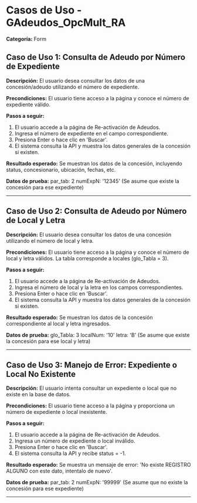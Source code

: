 # Casos de Uso - GAdeudos_OpcMult_RA

**Categoría:** Form

## Caso de Uso 1: Consulta de Adeudo por Número de Expediente

**Descripción:** El usuario desea consultar los datos de una concesión/adeudo utilizando el número de expediente.

**Precondiciones:**
El usuario tiene acceso a la página y conoce el número de expediente válido.

**Pasos a seguir:**
1. El usuario accede a la página de Re-activación de Adeudos.
2. Ingresa el número de expediente en el campo correspondiente.
3. Presiona Enter o hace clic en 'Buscar'.
4. El sistema consulta la API y muestra los datos generales de la concesión si existen.

**Resultado esperado:**
Se muestran los datos de la concesión, incluyendo status, concesionario, ubicación, fechas, etc.

**Datos de prueba:**
par_tab: 2
numExpN: '12345'
(Se asume que existe la concesión para ese expediente)

---

## Caso de Uso 2: Consulta de Adeudo por Número de Local y Letra

**Descripción:** El usuario desea consultar los datos de una concesión utilizando el número de local y letra.

**Precondiciones:**
El usuario tiene acceso a la página y conoce el número de local y letra válidos. La tabla corresponde a locales (glo_Tabla = 3).

**Pasos a seguir:**
1. El usuario accede a la página de Re-activación de Adeudos.
2. Ingresa el número de local y la letra en los campos correspondientes.
3. Presiona Enter o hace clic en 'Buscar'.
4. El sistema consulta la API y muestra los datos generales de la concesión si existen.

**Resultado esperado:**
Se muestran los datos de la concesión correspondiente al local y letra ingresados.

**Datos de prueba:**
glo_Tabla: 3
localNum: '10'
letra: 'B'
(Se asume que existe la concesión para ese local y letra)

---

## Caso de Uso 3: Manejo de Error: Expediente o Local No Existente

**Descripción:** El usuario intenta consultar un expediente o local que no existe en la base de datos.

**Precondiciones:**
El usuario tiene acceso a la página y proporciona un número de expediente o local inexistente.

**Pasos a seguir:**
1. El usuario accede a la página de Re-activación de Adeudos.
2. Ingresa un número de expediente o local inválido.
3. Presiona Enter o hace clic en 'Buscar'.
4. El sistema consulta la API y recibe status = -1.

**Resultado esperado:**
Se muestra un mensaje de error: 'No existe REGISTRO ALGUNO con este dato, intentalo de nuevo'.

**Datos de prueba:**
par_tab: 2
numExpN: '99999'
(Se asume que no existe la concesión para ese expediente)

---

